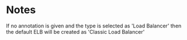 # Notes

If no annotation is given and the type is selected as 'Load Balancer' then the default ELB will be created as 'Classic Load Balancer'
